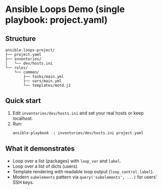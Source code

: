# Ansible Loops Demo (single playbook: project.yaml)

## Structure
```
ansible-loops-project/
├── project.yaml
├── inventories/
│   └── dev/hosts.ini
└── roles/
    └── common/
        ├── tasks/main.yml
        ├── vars/main.yml
        └── templates/motd.j2
```

## Quick start
1) Edit `inventories/dev/hosts.ini` and set your real hosts or keep localhost.
2) Run:
   ```bash
   ansible-playbook -i inventories/dev/hosts.ini project.yaml
   ```

## What it demonstrates
- Loop over a list (packages) with `loop_var` and `label`.
- Loop over a list of dicts (users).
- Template rendering with readable loop output (`loop_control.label`).
- Modern `subelements` pattern via `query('subelements', ...)` for users' SSH keys.
